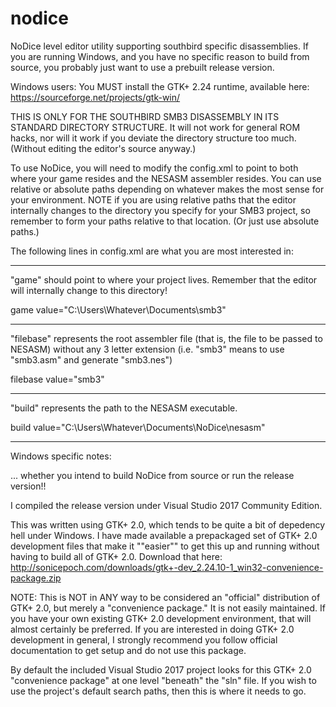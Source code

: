 # nodice
NoDice level editor utility supporting southbird specific disassemblies. If you are running Windows, and you
have no specific reason to build from source, you probably just want to use a prebuilt release version.

Windows users: You MUST install the GTK+ 2.24 runtime, available here: https://sourceforge.net/projects/gtk-win/

THIS IS ONLY FOR THE SOUTHBIRD SMB3 DISASSEMBLY IN ITS STANDARD DIRECTORY STRUCTURE. It will not work for
general ROM hacks, nor will it work if you deviate the directory structure too much. (Without editing the
editor's source anyway.)

To use NoDice, you will need to modify the config.xml to point to both where your game resides and the
NESASM assembler resides. You can use relative or absolute paths depending on whatever makes the most sense
for your environment. NOTE if you are using relative paths that the editor internally changes to the 
directory you specify for your SMB3 project, so remember to form your paths relative to that location.
(Or just use absolute paths.)

The following lines in config.xml are what you are most interested in:

------

"game" should point to where your project lives. Remember that the editor will internally change to this directory!

game value="C:\Users\Whatever\Documents\smb3"

------

"filebase" represents the root assembler file (that is, the file to be passed to NESASM) without any 3
letter extension (i.e. "smb3" means to use "smb3.asm" and generate "smb3.nes")

filebase value="smb3"

------

"build" represents the path to the NESASM executable. 

build value="C:\Users\Whatever\Documents\NoDice\nesasm"

------

Windows specific notes:

... whether you intend to build NoDice from source or run the release version!!

I compiled the release version under Visual Studio 2017 Community Edition.

This was written using GTK+ 2.0, which tends to be quite a bit of depedency hell under Windows. I have
made available a prepackaged set of GTK+ 2.0 development files that make it ""easier"" to get this up
and running without having to build all of GTK+ 2.0. Download that here:
http://sonicepoch.com/downloads/gtk+-dev_2.24.10-1_win32-convenience-package.zip

NOTE: This is NOT in ANY way to be considered an "official" distribution of GTK+ 2.0, but merely a
"convenience package." It is not easily maintained. If you have your own existing GTK+ 2.0 development
environment, that will almost certainly be preferred. If you are interested in doing GTK+ 2.0 development
in general, I strongly recommend you follow official documentation to get setup and do not use this package.

By default the included Visual Studio 2017 project looks for this GTK+ 2.0 "convenience package" at one level
"beneath" the "sln" file. If you wish to use the project's default search paths, then this is where it needs
to go.
